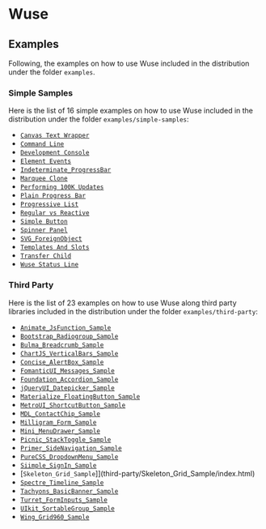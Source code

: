 # Wuse

## Examples

Following, the examples on how to use Wuse included in the distribution under the folder `examples`.

### Simple Samples

Here is the list of 16 simple examples on how to use Wuse included in the distribution under the folder `examples/simple-samples`:

* [`Canvas Text Wrapper`](simple-samples/Canvas_Text_Wrapper/index.html)
* [`Command Line`](simple-samples/Command_Line/index.html)
* [`Development Console`](simple-samples/Development_Console/index.html)
* [`Element Events`](simple-samples/Element_Events/index.html)
* [`Indeterminate_ProgressBar`](simple-samples/Indeterminate_ProgressBar/index.html)
* [`Marquee Clone`](simple-samples/Marquee_Clone/index.html)
* [`Performing 100K Updates`](simple-samples/Performing_100K_Updates/index.html)
* [`Plain Progress Bar`](simple-samples/Plain_Progress_Bar/index.html)
* [`Progressive List`](simple-samples/Progressive_List/index.html)
* [`Regular vs Reactive`](simple-samples/Regular_vs_Reactive/index.html)
* [`Simple Button`](simple-samples/Simple_Button/index.html)
* [`Spinner Panel`](simple-samples/Spinner_Panel/index.html)
* [`SVG_ForeignObject`](simple-samples/SVG_ForeignObject/index.html)
* [`Templates And Slots`](simple-samples/Templates_And_Slots/index.html)
* [`Transfer Child`](simple-samples/Transfer_Child/index.html)
* [`Wuse Status Line`](simple-samples/Wuse_Status_Line/index.html)

### Third Party

Here is the list of 23 examples on how to use Wuse along third party libraries included in the distribution under the folder `examples/third-party`:

* [`Animate_JsFunction_Sample`](third-party/Animate_JsFunction_Sample/index.html)
* [`Bootstrap_Radiogroup_Sample`](third-party/Bootstrap_Radiogroup_Sample/index.html)
* [`Bulma_Breadcrumb_Sample`](third-party/Bulma_Breadcrumb_Sample/index.html)
* [`ChartJS_VerticalBars_Sample`](third-party/ChartJS_VerticalBars_Sample/index.html)
* [`Concise_AlertBox_Sample`](third-party/Concise_AlertBox_Sample/index.html)
* [`FomanticUI_Messages_Sample`](third-party/FomanticUI_Messages_Sample/index.html)
* [`Foundation_Accordion_Sample`](third-party/Foundation_Accordion_Sample/index.html)
* [`jQueryUI_Datepicker_Sample`](third-party/jQueryUI_Datepicker_Sample/index.html)
* [`Materialize_FloatingButton_Sample`](third-party/Materialize_FloatingButton_Sample/index.html)
* [`MetroUI_ShortcutButton_Sample`](third-party/MetroUI_ShortcutButton_Sample/index.html)
* [`MDL_ContactChip_Sample`](third-party/MDL_ContactChip_Sample/index.html)
* [`Milligram_Form_Sample`](third-party/Milligram_Form_Sample/index.html)
* [`Mini_MenuDrawer_Sample`](third-party/Mini_MenuDrawer_Sample/index.html)
* [`Picnic_StackToggle_Sample`](third-party/Picnic_StackToggle_Sample/index.html)
* [`Primer_SideNavigation_Sample`](third-party/Primer_SideNavigation_Sample/index.html)
* [`PureCSS_DropdownMenu_Sample`](third-party/PureCSS_DropdownMenu_Sample/index.html)
* [`Siimple_SignIn_Sample`](third-party/Siimple_SignIn_Sample/index.html)
* [`Skeleton_Grid_Sample`]](third-party/Skeleton_Grid_Sample/index.html)
* [`Spectre_Timeline_Sample`](third-party/Spectre_Timeline_Sample/index.html)
* [`Tachyons_BasicBanner_Sample`](third-party/Tachyons_BasicBanner_Sample/index.html)
* [`Turret_FormInputs_Sample`](third-party/Turret_FormInputs_Sample/index.html)
* [`UIkit_SortableGroup_Sample`](third-party/UIkit_SortableGroup_Sample/index.html)
* [`Wing_Grid960_Sample`](third-party/Wing_Grid960_Sample/index.html)

